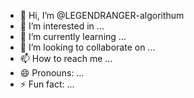 - 👋 Hi, I’m @LEGENDRANGER-algorithum
- 👀 I’m interested in ...
- 🌱 I’m currently learning ...
- 💞️ I’m looking to collaborate on ...
- 📫 How to reach me ...
- 😄 Pronouns: ...
- ⚡ Fun fact: ...

<!---
LEGENDRANGER-algorithum/LEGENDRANGER-algorithum is a ✨ special ✨ repository because its `README.md` (this file) appears on your GitHub profile.
You can click the Preview link to take a look at your changes.
--->
